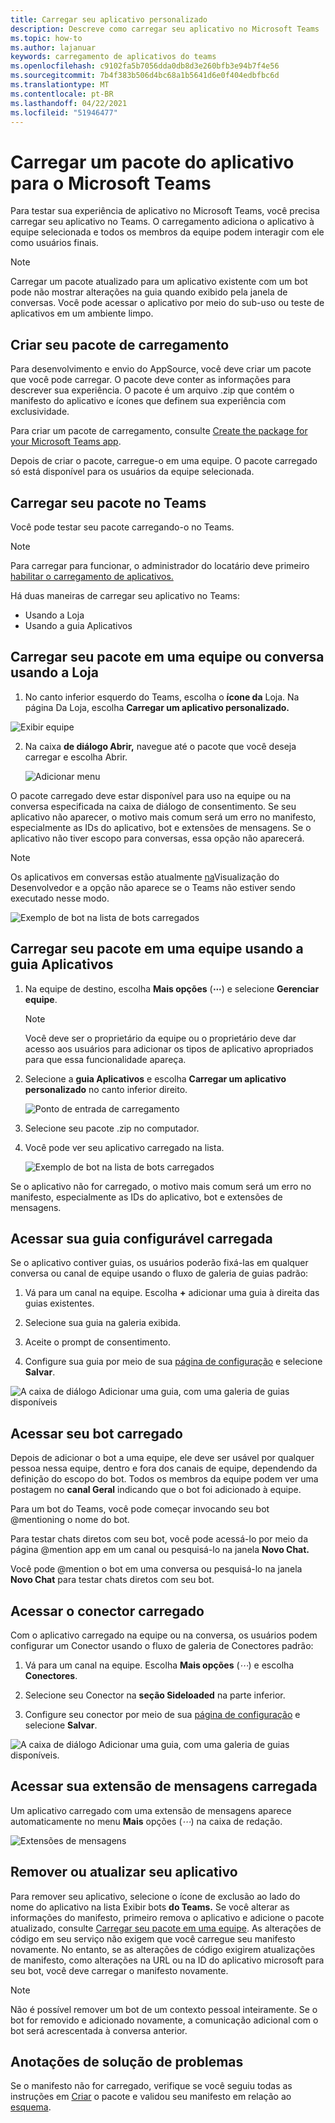 ```yaml
---
title: Carregar seu aplicativo personalizado
description: Descreve como carregar seu aplicativo no Microsoft Teams
ms.topic: how-to
ms.author: lajanuar
keywords: carregamento de aplicativos do teams
ms.openlocfilehash: c9102fa5b7056dda0db8d3e260bfb3e94b7f4e56
ms.sourcegitcommit: 7b4f383b506d4bc68a1b5641d6e0f404edbfbc6d
ms.translationtype: MT
ms.contentlocale: pt-BR
ms.lasthandoff: 04/22/2021
ms.locfileid: "51946477"
---
```

# <a name="upload-an-app-package-to-microsoft-teams"></a>Carregar um pacote do aplicativo para o Microsoft Teams

Para testar sua experiência de aplicativo no Microsoft Teams, você precisa carregar seu aplicativo no Teams. O carregamento adiciona o aplicativo à equipe selecionada e todos os membros da equipe podem interagir com ele como usuários finais.

> [!NOTE]
> Carregar um pacote atualizado para um aplicativo existente com um bot pode não mostrar alterações na guia quando exibido pela janela de conversas. Você pode acessar o aplicativo por meio do sub-uso ou teste de aplicativos em um ambiente limpo.

## <a name="create-your-upload-package"></a>Criar seu pacote de carregamento

Para desenvolvimento e envio do AppSource, você deve criar um pacote que você pode carregar. O pacote deve conter as informações para descrever sua experiência. O pacote é um arquivo .zip que contém o manifesto do aplicativo e ícones que definem sua experiência com exclusividade.

Para criar um pacote de carregamento, consulte [Create the package for your Microsoft Teams app](../build-and-test/apps-package.md).

Depois de criar o pacote, carregue-o em uma equipe. O pacote carregado só está disponível para os usuários da equipe selecionada.

## <a name="load-your-package-into-teams"></a>Carregar seu pacote no Teams

Você pode testar seu pacote carregando-o no Teams.

> [!NOTE]
> Para carregar para funcionar, o administrador do locatário deve primeiro [habilitar o carregamento de aplicativos.](/microsoftteams/admin-settings)

Há duas maneiras de carregar seu aplicativo no Teams:

* Usando a Loja
* Usando a guia Aplicativos

## <a name="upload-your-package-into-a-team-or-conversation-using-the-store"></a>Carregar seu pacote em uma equipe ou conversa usando a Loja

1. No canto inferior esquerdo do Teams, escolha o **ícone da** Loja. Na página Da Loja, escolha **Carregar um aplicativo personalizado.**

  ![Exibir equipe](../../assets/images/store-upload-a-custom-app2.png)

2. Na caixa **de diálogo Abrir,** navegue até o pacote que você deseja carregar e escolha Abrir.

   ![Adicionar menu](../../assets/images/NewappAddmenudropdown.png)

O pacote carregado deve estar disponível para uso na equipe ou na conversa especificada na caixa de diálogo de consentimento. Se seu aplicativo não aparecer, o motivo mais comum será um erro no manifesto, especialmente as IDs do aplicativo, bot e extensões de mensagens. Se o aplicativo não tiver escopo para conversas, essa opção não aparecerá.

>[!NOTE]
> Os aplicativos em conversas estão atualmente [na](../../resources/dev-preview/developer-preview-intro.md)Visualização do Desenvolvedor e a opção não aparece se o Teams não estiver sendo executado nesse modo.

![Exemplo de bot na lista de bots carregados](../../assets/images/botinlist.jpg)

## <a name="upload-your-package-into-a-team-using-the-apps-tab"></a>Carregar seu pacote em uma equipe usando a guia Aplicativos

1. Na equipe de destino, escolha **Mais opções** (**&#8943;**) e selecione **Gerenciar equipe**.

   > [!NOTE]
   > Você deve ser o proprietário da equipe ou o proprietário deve dar acesso aos usuários para adicionar os tipos de aplicativo apropriados para que essa funcionalidade apareça.

2. Selecione a **guia Aplicativos** e escolha **Carregar um aplicativo personalizado** no canto inferior direito.

   ![Ponto de entrada de carregamento](../../assets/images/UploadACustomApp.png)

3. Selecione seu pacote .zip no computador.

4. Você pode ver seu aplicativo carregado na lista.

   ![Exemplo de bot na lista de bots carregados](../../assets/images/botinlist.jpg)

Se o aplicativo não for carregado, o motivo mais comum será um erro no manifesto, especialmente as IDs do aplicativo, bot e extensões de mensagens.

## <a name="access-your-uploaded-configurable-tab"></a>Acessar sua guia configurável carregada

Se o aplicativo contiver guias, os usuários poderão fixá-las em qualquer conversa ou canal de equipe usando o fluxo de galeria de guias padrão:

1. Vá para um canal na equipe. Escolha **+** adicionar uma guia à direita das guias existentes.

2. Selecione sua guia na galeria exibida.

3. Aceite o prompt de consentimento.

4. Configure sua guia por meio de sua [página de configuração](../../tabs/how-to/create-tab-pages/configuration-page.md) e selecione **Salvar**.

  ![A caixa de diálogo Adicionar uma guia, com uma galeria de guias disponíveis](../../assets/images/tab_gallery.png)

## <a name="access-your-uploaded-bot"></a>Acessar seu bot carregado

Depois de adicionar o bot a uma equipe, ele deve ser usável por qualquer pessoa nessa equipe, dentro e fora dos canais de equipe, dependendo da definição do escopo do bot. Todos os membros da equipe podem ver uma postagem no **canal Geral** indicando que o bot foi adicionado à equipe.

Para um bot do Teams, você pode começar invocando seu bot @mentioning o nome do bot.

Para testar chats diretos com seu bot, você pode acessá-lo por meio da página @mention app em um canal ou pesquisá-lo na janela **Novo Chat.**

Você pode @mention o bot em uma conversa ou pesquisá-lo na janela **Novo Chat** para testar chats diretos com seu bot.

## <a name="access-your-uploaded-connector"></a>Acessar o conector carregado

Com o aplicativo carregado na equipe ou na conversa, os usuários podem configurar um Conector usando o fluxo de galeria de Conectores padrão:

1. Vá para um canal na equipe. Escolha **Mais opções** (*&#8943;*) e escolha **Conectores**.

2. Selecione seu Conector na **seção Sideloaded** na parte inferior.

3. Configure seu conector por meio de sua [página de configuração](../../webhooks-and-connectors/how-to/connectors-creating.md) e selecione **Salvar**.

  ![A caixa de diálogo Adicionar uma guia, com uma galeria de guias disponíveis.](../../assets/images/connector_gallery.png)

## <a name="access-your-uploaded-messaging-extension"></a>Acessar sua extensão de mensagens carregada

Um aplicativo carregado com uma extensão de mensagens aparece automaticamente no menu **Mais** opções (*&#8943;*) na caixa de redação.

![Extensões de mensagens](../../assets/images/compose-extensions/cesampleapp.png)


## <a name="remove-or-update-your-app"></a>Remover ou atualizar seu aplicativo

Para remover seu aplicativo, selecione o ícone de exclusão ao lado do nome do aplicativo na lista Exibir bots **do Teams.** Se você alterar as informações do manifesto, primeiro remova o aplicativo e adicione o pacote atualizado, consulte [Carregar seu pacote em uma equipe](#load-your-package-into-teams). As alterações de código em seu serviço não exigem que você carregue seu manifesto novamente. No entanto, se as alterações de código exigirem atualizações de manifesto, como alterações na URL ou na ID do aplicativo microsoft para seu bot, você deve carregar o manifesto novamente.

> [!NOTE]
> Não é possível remover um bot de um contexto pessoal inteiramente. Se o bot for removido e adicionado novamente, a comunicação adicional com o bot será acrescentada à conversa anterior.

## <a name="troubleshooting-notes"></a>Anotações de solução de problemas

Se o manifesto não for carregado, verifique se você seguiu todas as instruções em [Criar](../../concepts/build-and-test/apps-package.md) o pacote e validou seu manifesto em relação ao [esquema](../../resources/schema/manifest-schema.md).
